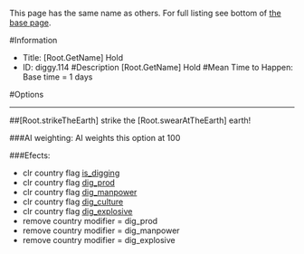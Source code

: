This page has the same name as others. For full listing see bottom of [the base page](root_getname_hold.md).

#Information
 - Title: [Root.GetName] Hold
 - ID: diggy.114
#Description
[Root.GetName] Hold
#Mean Time to Happen:
Base time = 1 days

#Options

___
##[Root.strikeTheEarth] strike the [Root.swearAtTheEarth] earth!

###AI weighting:
AI weights this option at 100


###Efects:<ul><li>clr country flag [is_digging](../flags/is_digging.md)</li><li>clr country flag [dig_prod](../flags/dig_prod.md)</li><li>clr country flag [dig_manpower](../flags/dig_manpower.md)</li><li>clr country flag [dig_culture](../flags/dig_culture.md)</li><li>clr country flag [dig_explosive](../flags/dig_explosive.md)</li><li>remove country modifier = dig_prod</li><li>remove country modifier = dig_manpower</li><li>remove country modifier = dig_explosive</li></ul>
